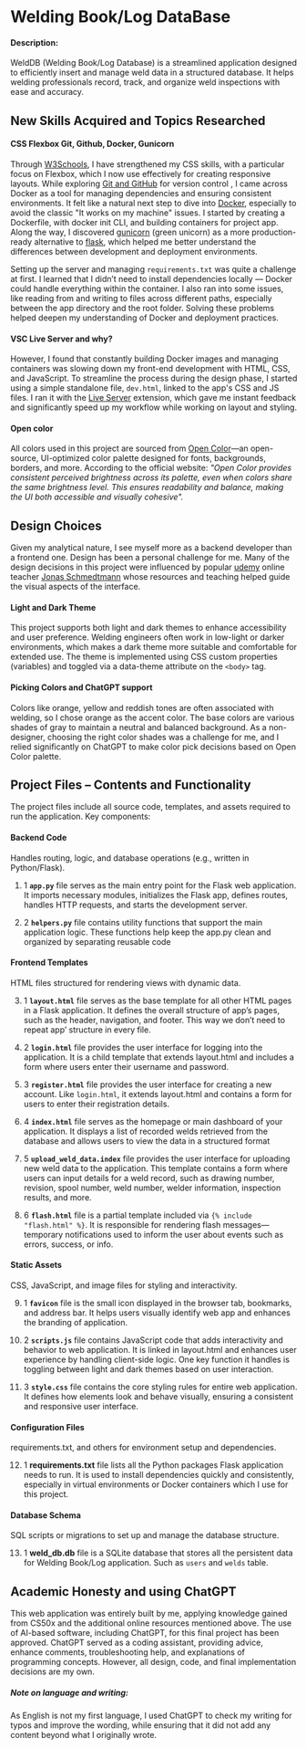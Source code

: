 # Welding Book/Log DataBase

#### Description:

WeldDB (Welding Book/Log Database) is a streamlined application designed to efficiently insert and manage weld data in a structured database. It helps welding professionals record, track, and organize weld inspections with ease and accuracy.

## New Skills Acquired and Topics Researched

#### CSS Flexbox Git, Github, Docker, Gunicorn

Through [W3Schools](https://www.w3schools.com/css/css3_flexbox.asp), I have strengthened my CSS skills, with a particular focus on Flexbox, which I now use effectively for creating responsive layouts. While exploring [Git and GitHub](https://youtu.be/NcoBAfJ6l2Q) for version control , I came across Docker as a tool for managing dependencies and ensuring consistent environments. It felt like a natural next step to dive into [Docker](https://youtu.be/pg19Z8LL06w), especially to avoid the classic "It works on my machine" issues. I started by creating a Dockerfile, with docker init CLI, and building containers for project app. Along the way, I discovered [gunicorn](https://gunicorn.org/) (green unicorn) as a more production-ready alternative to [flask](https://flask.palletsprojects.com/en/stable/), which helped me better understand the differences between development and deployment environments.

Setting up the server and managing `requirements.txt` was quite a challenge at first. I learned that I didn’t need to install dependencies locally — Docker could handle everything within the container. I also ran into some issues, like reading from and writing to files across different paths, especially between the app directory and the root folder. Solving these problems helped deepen my understanding of Docker and deployment practices.

#### VSC Live Server and why?

However, I found that constantly building Docker images and managing containers was slowing down my front-end development with HTML, CSS, and JavaScript. To streamline the process during the design phase, I started using a simple standalone file, `dev.html`, linked to the app's CSS and JS files. I ran it with the [Live Server](https://youtu.be/vQd_fxzCIs0?t=2151) extension, which gave me instant feedback and significantly speed up my workflow while working on layout and styling.

#### Open color

All colors used in this project are sourced from [Open Color](https://yeun.github.io/open-color/)—an open-source, UI-optimized color palette designed for fonts, backgrounds, borders, and more. According to the official website: _"Open Color provides consistent perceived brightness across its palette, even when colors share the same brightness level. This ensures readability and balance, making the UI both accessible and visually cohesive"._

## Design Choices

Given my analytical nature, I see myself more as a backend developer than a frontend one. Design has been a personal challenge for me. Many of the design decisions in this project were influenced by popular [udemy](https://www.udemy.com/course/design-and-develop-a-killer-website-with-html5-and-css3/learn/lecture/27512356) online teacher [Jonas Schmedtmann](https://jonas.io/resources/) whose resources and teaching helped guide the visual aspects of the interface.

#### Light and Dark Theme

This project supports both light and dark themes to enhance accessibility and user preference. Welding engineers often work in low-light or darker environments, which makes a dark theme more suitable and comfortable for extended use. The theme is implemented using CSS custom properties (variables) and toggled via a data-theme attribute on the `<body>` tag.

#### Picking Colors and ChatGPT support

Colors like orange, yellow and reddish tones are often associated with welding, so I chose orange as the accent color. The base colors are various shades of gray to maintain a neutral and balanced background. As a non-designer, choosing the right color shades was a challenge for me, and I relied significantly on ChatGPT to make color pick decisions based on Open Color palette.

## Project Files – Contents and Functionality

The project files include all source code, templates, and assets required to run the application. Key components:

#### Backend Code

Handles routing, logic, and database operations (e.g., written in Python/Flask).

1. 1 **`app.py`** file serves as the main entry point for the Flask web application. It imports necessary modules, initializes the Flask app, defines routes, handles HTTP requests, and starts the development server.

2. 2 **`helpers.py`** file contains utility functions that support the main application logic. These functions help keep the app.py clean and organized by separating reusable code

#### Frontend Templates

HTML files structured for rendering views with dynamic data.

3. 1 **`layout.html`** file serves as the base template for all other HTML pages in a Flask application. It defines the overall structure of app’s pages, such as the header, navigation, and footer. This way we don’t need to repeat app’ structure in every file.

4. 2 **`login.html`** file provides the user interface for logging into the application. It is a child template that extends layout.html and includes a form where users enter their username and password.

5. 3 **`register.html`** file provides the user interface for creating a new account. Like `login.html`, it extends layout.html and contains a form for users to enter their registration details.

6. 4 **`index.html`** file serves as the homepage or main dashboard of your application. It displays a list of recorded welds retrieved from the database and allows users to view the data in a structured format

7. 5 **`upload_weld_data.index`** file provides the user interface for uploading new weld data to the application. This template contains a form where users can input details for a weld record, such as drawing number, revision, spool number, weld number, welder information, inspection results, and more.

8. 6 **`flash.html`** file is a partial template included via `{% include "flash.html" %}`. It is responsible for rendering flash messages—temporary notifications used to inform the user about events such as errors, success, or info.

#### Static Assets

CSS, JavaScript, and image files for styling and interactivity.

9. 1 **`favicon`** file is the small icon displayed in the browser tab, bookmarks, and address bar. It helps users visually identify web app and enhances the branding of application.

10. 2 **`scripts.js`** file contains JavaScript code that adds interactivity and behavior to web application. It is linked in layout.html and enhances user experience by handling client-side logic. One key function it handles is toggling between light and dark themes based on user interaction.

11. 3 **`style.css`** file contains the core styling rules for entire web application. It defines how elements look and behave visually, ensuring a consistent and responsive user interface.

#### Configuration Files

requirements.txt, and others for environment setup and dependencies.

12. 1 **requirements.txt** file lists all the Python packages Flask application needs to run. It is used to install dependencies quickly and consistently, especially in virtual environments or Docker containers which I use for this project.

#### Database Schema

SQL scripts or migrations to set up and manage the database structure.

13. 1 **weld_db.db** file is a SQLite database that stores all the persistent data for Welding Book/Log application. Such as `users` and `welds` table.

## Academic Honesty and using ChatGPT

This web application was entirely built by me, applying knowledge gained from CS50x and the additional online resources mentioned above. The use of AI-based software, including ChatGPT, for this final project has been approved. ChatGPT served as a coding assistant, providing advice, enhance comments, troubleshooting help, and explanations of programming concepts. However, all design, code, and final implementation decisions are my own.

##### Note on language and writing:

As English is not my first language, I used ChatGPT to check my writing for typos and improve the wording, while ensuring that it did not add any content beyond what I originally wrote.

